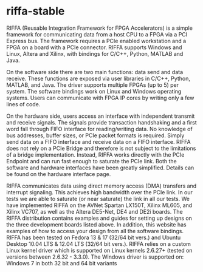 # riffa-stable
RIFFA (Reusable Integration Framework for FPGA Accelerators) is a simple framework for communicating data from a host CPU to a FPGA via a PCI Express bus. The framework requires a PCIe enabled workstation and a FPGA on a board with a PCIe connector. RIFFA supports Windows and Linux, Altera and Xilinx, with bindings for C/C++, Python, MATLAB and Java.

On the software side there are two main functions: data send and data receive. These functions are exposed via user libraries in C/C++, Python, MATLAB, and Java. The driver supports multiple FPGAs (up to 5) per system. The software bindings work on Linux and Windows operating systems. Users can communicate with FPGA IP cores by writing only a few lines of code.

On the hardware side, users access an interface with independent transmit and receive signals. The signals provide transaction handshaking and a first word fall through FIFO interface for reading/writing data. No knowledge of bus addresses, buffer sizes, or PCIe packet formats is required. Simply send data on a FIFO interface and receive data on a FIFO interface. RIFFA does not rely on a PCIe Bridge and therefore is not subject to the limitations of a bridge implementation. Instead, RIFFA works directly with the PCIe Endpoint and can run fast enough to saturate the PCIe link.  Both the software and hardware interfaces have been greatly simplified. Details can be found on the hardware interface page.

RIFFA communicates data using direct memory access (DMA) transfers and interrupt signaling. This achieves high bandwidth over the PCIe link. In our tests we are able to saturate (or near saturate) the link in all our tests. We have implemented RIFFA on the AVNet Spartan LX150T, Xilinx ML605, and Xilinx VC707, as well as the Altera DE5-Net, DE4 and DE2i boards. The RIFFA distribution contains examples and guides for setting up designs on the three development boards listed above. In addition, this website has examples of how to access your design from all the software bindings. RIFFA has been tested on Fedora 13 & 17 (32/64 bit vers.) and Ubuntu Desktop 10.04 LTS & 12.04 LTS (32/64 bit vers.). RIFFA relies on a custom Linux kernel driver which is supported on Linux kernels 2.6.27+ (tested on versions between 2.6.32 - 3.3.0). The Windows driver is supported on: Windows 7 in both 32 bit and 64 bit variants
